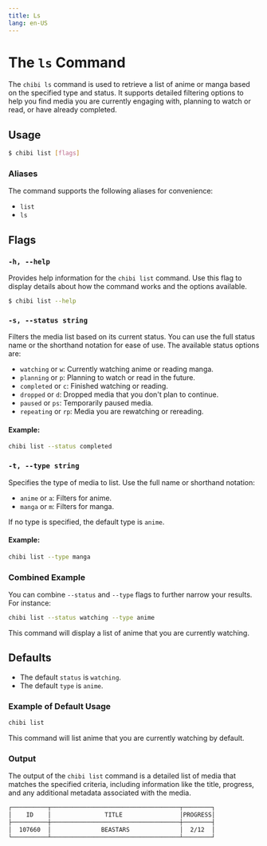 ```yaml
---
title: Ls
lang: en-US
---
```


# The `ls` Command

The `chibi ls` command is used to retrieve a list of anime or manga based on the specified type and status. It supports detailed filtering options to help you find media you are currently engaging with, planning to watch or read, or have already completed.

## Usage
```bash
$ chibi list [flags]
```

### Aliases
The command supports the following aliases for convenience:
- `list`
- `ls`

## Flags

### `-h, --help`
Provides help information for the `chibi list` command. Use this flag to display details about how the command works and the options available.

```bash
$ chibi list --help
```

### `-s, --status string`
Filters the media list based on its current status. You can use the full status name or the shorthand notation for ease of use. The available status options are:

- `watching` or `w`: Currently watching anime or reading manga.
- `planning` or `p`: Planning to watch or read in the future.
- `completed` or `c`: Finished watching or reading.
- `dropped` or `d`: Dropped media that you don't plan to continue.
- `paused` or `ps`: Temporarily paused media.
- `repeating` or `rp`: Media you are rewatching or rereading.

#### Example:
```bash
chibi list --status completed
```

### `-t, --type string`
Specifies the type of media to list. Use the full name or shorthand notation:

- `anime` or `a`: Filters for anime.
- `manga` or `m`: Filters for manga.

If no type is specified, the default type is `anime`.

#### Example:
```bash
chibi list --type manga
```

### Combined Example
You can combine `--status` and `--type` flags to further narrow your results. For instance:

```bash
chibi list --status watching --type anime
```

This command will display a list of anime that you are currently watching.

## Defaults
- The default `status` is `watching`.
- The default `type` is `anime`.

### Example of Default Usage
```bash
chibi list
```
This command will list anime that you are currently watching by default.

### Output
The output of the `chibi list` command is a detailed list of media that matches the specified criteria, including information like the title, progress, and any additional metadata associated with the media.

```bash
┌──────────┬────────────────────────────────────┬────────┐
│    ID    │               TITLE                │PROGRESS│
├──────────┼────────────────────────────────────┼────────┤
│  107660  │              BEASTARS              │  2/12  │
└──────────┴────────────────────────────────────┴────────┘
```